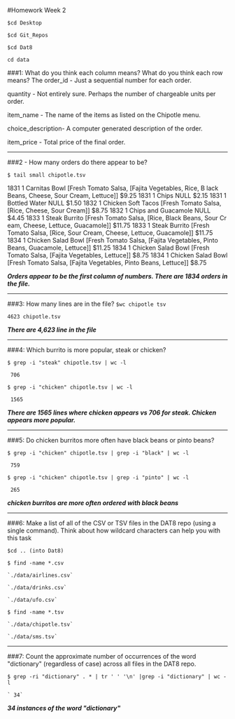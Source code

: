 #Homework Week 2

`$cd Desktop`

`$cd Git_Repos`

`$cd Dat8`

`cd data`

###1: What do you think each column means? What do you think each row means?
The order_id - Just a sequential number for each order.

quantity - Not entirely sure.  Perhaps the number of chargeable units per order.

item_name - The name of the items as listed on the Chipotle menu.

choice_description- A computer generated description of the order.

item_price - Total price of the final order.

-------------------------------------------------------------------------------------

###2 - How many orders do there appear to be?

`$ tail small chipotle.tsv`

1831    1       Carnitas Bowl   [Fresh Tomato Salsa, [Fajita Vegetables, Rice, B
lack Beans, Cheese, Sour Cream, Lettuce]]       $9.25
1831    1       Chips   NULL    $2.15
1831    1       Bottled Water   NULL    $1.50
1832    1       Chicken Soft Tacos      [Fresh Tomato Salsa, [Rice, Cheese, Sour
 Cream]]        $8.75
1832    1       Chips and Guacamole     NULL    $4.45
1833    1       Steak Burrito   [Fresh Tomato Salsa, [Rice, Black Beans, Sour Cr
eam, Cheese, Lettuce, Guacamole]]       $11.75
1833    1       Steak Burrito   [Fresh Tomato Salsa, [Rice, Sour Cream, Cheese,
Lettuce, Guacamole]]    $11.75
1834    1       Chicken Salad Bowl      [Fresh Tomato Salsa, [Fajita Vegetables,
 Pinto Beans, Guacamole, Lettuce]]      $11.25
1834    1       Chicken Salad Bowl      [Fresh Tomato Salsa, [Fajita Vegetables,
 Lettuce]]      $8.75
1834    1       Chicken Salad Bowl      [Fresh Tomato Salsa, [Fajita Vegetables,
 Pinto Beans, Lettuce]] $8.75

***Orders appear to be the first column of numbers. There are 1834 orders in the file.***

-------------------------------------------------------------------------------------

###3: How many lines are in the file?
`$wc chipotle tsv`

`4623 chipotle.tsv`

***There are 4,623 line in the file***

-------------------------------------------------------------------------------------

###4: Which burrito is more popular, steak or chicken?

`$ grep -i "steak" chipotle.tsv | wc -l`

   ` 706`

`$ grep -i "chicken" chipotle.tsv | wc -l`

  ` 1565`
  
***There are 1565 lines where chicken appears vs 706 for steak. Chicken appears more popular.***

-------------------------------------------------------------------------------------

###5: Do chicken burritos more often have black beans or pinto beans?

`$ grep -i "chicken" chipotle.tsv | grep -i "black" | wc -l`

  ` 759`
    
`$ grep -i "chicken" chipotle.tsv | grep -i "pinto" | wc -l`

   ` 265`

***chicken burritos are more often ordered with black beans***

-------------------------------------------------------------------------------------

###6: Make a list of all of the CSV or TSV files in the DAT8 repo (using a single command). Think about how wildcard characters can help you with this task

`$cd .. (into Dat8)`

`$ find -name *.csv`

	`./data/airlines.csv`

	`./data/drinks.csv`

	`./data/ufo.csv`

`$ find -name *.tsv`

	`./data/chipotle.tsv`

	`./data/sms.tsv`

-------------------------------------------------------------------------------------

###7: Count the approximate number of occurrences of the word "dictionary" (regardless of case) across all files in the DAT8 repo.

`$ grep -ri "dictionary" . * | tr ' ' '\n' |grep -i "dictionary" | wc -l`


    ` 34`

***34 instances of the word "dictionary"***




